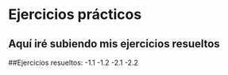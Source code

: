 # Ejercicios prácticos

## Aquí iré subiendo mis ejercicios resueltos

##Ejercicios resueltos:
-1.1
-1.2
-2.1
-2.2
